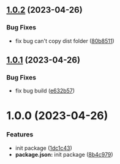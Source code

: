 ## [1.0.2](https://github.com/dnt-team/apollo-typegen/compare/v1.0.1...v1.0.2) (2023-04-26)


### Bug Fixes

* fix bug can't copy dist folder ([80b8511](https://github.com/dnt-team/apollo-typegen/commit/80b851118d9dc50cb2a9a652194a199c44630635))

## [1.0.1](https://github.com/dnt-team/apollo-typegen/compare/v1.0.0...v1.0.1) (2023-04-26)


### Bug Fixes

* fix bug build ([e632b57](https://github.com/dnt-team/apollo-typegen/commit/e632b572d5b86511372cb9b2f37810604c3dc1c7))

# 1.0.0 (2023-04-26)


### Features

* init package ([1dc1c43](https://github.com/dnt-team/apollo-typegen/commit/1dc1c4317151e9a363883b38dd41c78f10d5e117))
* **package.json:** init package ([8b4c979](https://github.com/dnt-team/apollo-typegen/commit/8b4c979b2ff30e78014d758d87dda71203783b9e))
